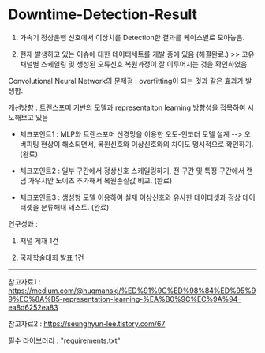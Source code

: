 # Downtime-Detection-Result

1. 가속기 정상운행 신호에서 이상치를 Detection한 결과를 케이스별로 모아놓음.

2. 현재 발생하고 있는 이슈에 대한 데이터세트를 개발 중에 있음 (해결완료.) >> 고유채널별 스케일링 및 생성된 오류신호 복원과정이 잘 이루어지는 것을 확인하였음.

Convolutional Neural Network의 문제점 : overfitting이 되는 것과 같은 효과가 발생함.

개선방향 : 트랜스포머 기반의 모델과 representaiton learning 방향성을 접목하여 시도해보고 있음

- 체크포인트1 : MLP와 트랜스포머 신경망을 이용한 오토-인코더 모델 설계 --> 오버피팅 현상이 해소되면서, 복원신호와 이상신호와의 차이도 명시적으로 확인하기. (완료)

- 체크포인트2 : 일부 구간에서 정상신호 스케일링하기, 전 구간 및 특정 구간에서 랜덤 가우시안 노이즈 추가해서 복원손실값 비교. (완료)

- 체크포인트3 : 생성형 모델 이용하여 실제 이상신호와 유사한 데이터셋과 정상 데이터셋을 분류해내 테스트. (완료)

연구성과 : 

1. 저널 게재 1건

2. 국제학술대회 발표 1건


----------------------------------------------------------------------------------------------------------------------------------------
참고자료1 : https://medium.com/@hugmanskj/%ED%91%9C%ED%98%84%ED%95%99%EC%8A%B5-representation-learning-%EA%B0%9C%EC%9A%94-ea8d6252ea83

참고자료2 : https://seunghyun-lee.tistory.com/67

필수 라이브러리 : "requirements.txt"
